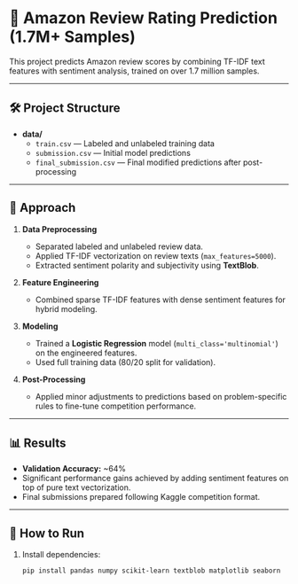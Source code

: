 # 🛒 Amazon Review Rating Prediction (1.7M+ Samples)

This project predicts Amazon review scores by combining TF-IDF text features with sentiment analysis, trained on over 1.7 million samples.

---

## 🛠️ Project Structure

- **data/**
  - `train.csv` — Labeled and unlabeled training data
  - `submission.csv` — Initial model predictions
  - `final_submission.csv` — Final modified predictions after post-processing

---

## 🚀 Approach

1. **Data Preprocessing**
   - Separated labeled and unlabeled review data.
   - Applied TF-IDF vectorization on review texts (`max_features=5000`).
   - Extracted sentiment polarity and subjectivity using **TextBlob**.

2. **Feature Engineering**
   - Combined sparse TF-IDF features with dense sentiment features for hybrid modeling.

3. **Modeling**
   - Trained a **Logistic Regression** model (`multi_class='multinomial'`) on the engineered features.
   - Used full training data (80/20 split for validation).

4. **Post-Processing**
   - Applied minor adjustments to predictions based on problem-specific rules to fine-tune competition performance.

---

## 📊 Results

- **Validation Accuracy:** ~64%
- Significant performance gains achieved by adding sentiment features on top of pure text vectorization.
- Final submissions prepared following Kaggle competition format.

---

## 🧩 How to Run

1. Install dependencies:
   ```bash
   pip install pandas numpy scikit-learn textblob matplotlib seaborn
